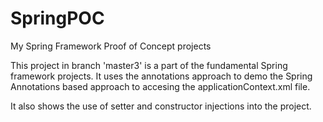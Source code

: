 # SpringPOC
My Spring Framework Proof of Concept projects

This project in branch 'master3' is a part of the fundamental Spring framework projects.
It uses the annotations approach to demo the Spring Annotations based approach to accesing the applicationContext.xml file.

It also shows the use of setter and constructor injections into the project.


